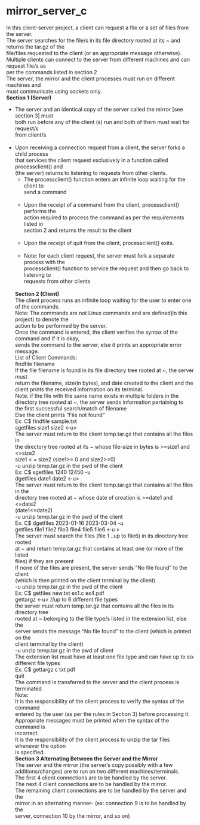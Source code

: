 # mirror_server_c

In this client-server project, a client can request a file or a set of files from the server.<br />
The server searches for the file/s in its file directory rooted at its ~ and returns the tar.gz of the<br />
file/files requested to the client (or an appropriate message otherwise).<br />
Multiple clients can connect to the server from different machines and can request file/s as<br />
per the commands listed in section 2<br />
The server, the mirror and the client processes must run on different machines and<br />
must communicate using sockets only.<br />
<strong>Section 1 (Server)</strong><br />
    <ul>
    <li>The server and an identical copy of the server called the mirror [see section 3] must<br />
        both run before any of the client (s) run and both of them must wait for request/s<br />
        from client/s</li><br />
    <li>Upon receiving a connection request from a client, the server forks a child process<br />
        that services the client request exclusively in a function called processclient() and<br />
        (the server) returns to listening to requests from other clients.<br />
        <ul>
        <li>The processclient() function enters an infinite loop waiting for the client to<br />
            send a command</li><br />
        <li>Upon the receipt of a command from the client, processclient() performs the<br />
            action required to process the command as per the requirements listed in<br />
            section 2 and returns the result to the client</li><br />
    </li>
    <li>Upon the receipt of quit from the client, processclient() exits.</li><br />
    <li>Note: for each client request, the server must fork a separate process with the<br />
        processclient() function to service the request and then go back to listening to<br />
        requests from other clients</li><br />
    </ul>
<strong>Section 2 (Client)</strong><br />
    The client process runs an infinite loop waiting for the user to enter one of the commands.<br />
    Note: The commands are not Linux commands and are defined(in this project) to denote the<br />
    action to be performed by the server.<br />
    Once the command is entered, the client verifies the syntax of the command and if it is okay,<br />
    sends the command to the server, else it prints an appropriate error message.<br />
    List of Client Commands:<br />
        findfile filename<br />
        If the file filename is found in its file directory tree rooted at ~, the server must<br />
        return the filename, size(in bytes), and date created to the client and the<br />
        client prints the received information on its terminal.<br />
        Note: if the file with the same name exists in multiple folders in the<br />
        directory tree rooted at ~, the server sends information pertaining to<br />
        the first successful search/match of filename<br />
        Else the client prints “File not found”<br />
        Ex: C$ findfile sample.txt<br />
        sgetfiles size1 size2 <-u><br />
        The server must return to the client temp.tar.gz that contains all the files in<br />
        the directory tree rooted at its ~ whose file-size in bytes is >=size1 and <=size2<br />
        size1 < = size2 (size1>= 0 and size2>=0)<br />
        -u unzip temp.tar.gz in the pwd of the client<br />
        Ex: C$ sgetfiles 1240 12450 -u<br />
        dgetfiles date1 date2 <-u><br />
        The server must return to the client temp.tar.gz that contains all the files in the<br />
        directory tree rooted at ~ whose date of creation is >=date1 and <=date2<br />
        (date1<=date2)<br />
        -u unzip temp.tar.gz in the pwd of the client<br />
        Ex: C$ dgetfiles 2023-01-16 2023-03-04 -u<br />
        getfiles file1 file2 file3 file4 file5 file6 <-u ><br />
        The server must search the files (file 1 ..up to file6) in its directory tree rooted<br />
        at ~ and return temp.tar.gz that contains at least one (or more of the listed<br />
        files) if they are present<br />
        If none of the files are present, the server sends “No file found” to the client<br />
        (which is then printed on the client terminal by the client)<br />
        -u unzip temp.tar.gz in the pwd of the client<br />
        Ex: C$ getfiles new.txt ex1.c ex4.pdf<br />
        gettargz <extension list> <-u> //up to 6 different file types<br />
        the server must return temp.tar.gz that contains all the files in its directory tree<br />
        rooted at ~ belonging to the file type/s listed in the extension list, else the<br />
        server sends the message “No file found” to the client (which is printed on the<br />
        client terminal by the client)<br />
        -u unzip temp.tar.gz in the pwd of client<br />
        The extension list must have at least one file type and can have up to six<br />
        different file types<br />
        Ex: C$ gettargz c txt pdf<br />
        quit<br />
        The command is transferred to the server and the client process is terminated<br />
    Note:<br />
    It is the responsibility of the client process to verify the syntax of the command<br />
    entered by the user (as per the rules in Section 3) before processing it.<br />
    Appropriate messages must be printed when the syntax of the command is<br />
    incorrect.<br />
    It is the responsibility of the client process to unzip the tar files whenever the option<br />
    is specified.<br />
    <strong>Section 3 Alternating Between the Server and the Mirror</strong><br />
    The server and the mirror (the server’s copy possibly with a few<br />
    additions/changes) are to run on two different machines/terminals.<br />
    The first 4 client connections are to be handled by the server.<br />
    The next 4 client connections are to be handled by the mirror.<br />
    The remaining client connections are to be handled by the server and the<br />
    mirror in an alternating manner- (ex: connection 9 is to be handled by the<br />
    server, connection 10 by the mirror, and so on)<br />
